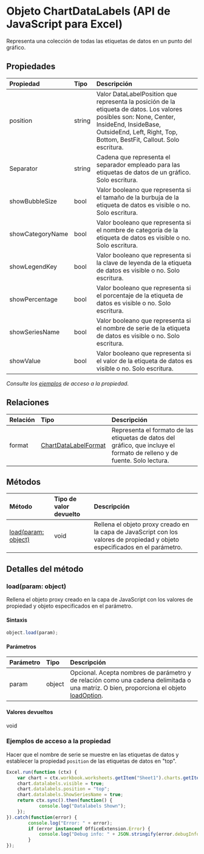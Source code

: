 # <a name="chartdatalabels-object-(javascript-api-for-excel)"></a>Objeto ChartDataLabels (API de JavaScript para Excel)

Representa una colección de todas las etiquetas de datos en un punto del gráfico.

## <a name="properties"></a>Propiedades

| Propiedad     | Tipo   |Descripción
|:---------------|:--------|:----------|
|position|string|Valor DataLabelPosition que representa la posición de la etiqueta de datos. Los valores posibles son: None, Center, InsideEnd, InsideBase, OutsideEnd, Left, Right, Top, Bottom, BestFit, Callout. Solo escritura.|
|Separator|string|Cadena que representa el separador empleado para las etiquetas de datos de un gráfico. Solo escritura.|
|showBubbleSize|bool|Valor booleano que representa si el tamaño de la burbuja de la etiqueta de datos es visible o no. Solo escritura.|
|showCategoryName|bool|Valor booleano que representa si el nombre de categoría de la etiqueta de datos es visible o no. Solo escritura.|
|showLegendKey|bool|Valor booleano que representa si la clave de leyenda de la etiqueta de datos es visible o no. Solo escritura.|
|showPercentage|bool|Valor booleano que representa si el porcentaje de la etiqueta de datos es visible o no. Solo escritura.|
|showSeriesName|bool|Valor booleano que representa si el nombre de serie de la etiqueta de datos es visible o no. Solo escritura.|
|showValue|bool|Valor booleano que representa si el valor de la etiqueta de datos es visible o no. Solo escritura.|

_Consulte los [ejemplos](#property-access-examples) de acceso a la propiedad._

## <a name="relationships"></a>Relaciones
| Relación | Tipo   |Descripción|
|:---------------|:--------|:----------|
|format|[ChartDataLabelFormat](chartdatalabelformat.md)|Representa el formato de las etiquetas de datos del gráfico, que incluye el formato de relleno y de fuente. Solo lectura.|

## <a name="methods"></a>Métodos

| Método           | Tipo de valor devuelto    |Descripción|
|:---------------|:--------|:----------|
|[load(param: object)](#loadparam-object)|void|Rellena el objeto proxy creado en la capa de JavaScript con los valores de propiedad y objeto especificados en el parámetro.|

## <a name="method-details"></a>Detalles del método


### <a name="load(param:-object)"></a>load(param: object)
Rellena el objeto proxy creado en la capa de JavaScript con los valores de propiedad y objeto especificados en el parámetro.

#### <a name="syntax"></a>Sintaxis
```js
object.load(param);
```

#### <a name="parameters"></a>Parámetros
| Parámetro    | Tipo   |Descripción|
|:---------------|:--------|:----------|
|param|object|Opcional. Acepta nombres de parámetro y de relación como una cadena delimitada o una matriz. O bien, proporciona el objeto [loadOption](loadoption.md).|

#### <a name="returns"></a>Valores devueltos
void
### <a name="property-access-examples"></a>Ejemplos de acceso a la propiedad

Hacer que el nombre de serie se muestre en las etiquetas de datos y establecer la propiedad `position` de las etiquetas de datos en "top".

```js
Excel.run(function (ctx) { 
    var chart = ctx.workbook.worksheets.getItem("Sheet1").charts.getItem("Chart1"); 
    chart.datalabels.visible = true;
    chart.datalabels.position = "top";
    chart.datalabels.ShowSeriesName = true;
    return ctx.sync().then(function() {
            console.log("Datalabels Shown");
    });
}).catch(function(error) {
        console.log("Error: " + error);
        if (error instanceof OfficeExtension.Error) {
            console.log("Debug info: " + JSON.stringify(error.debugInfo));
        }
});
```
